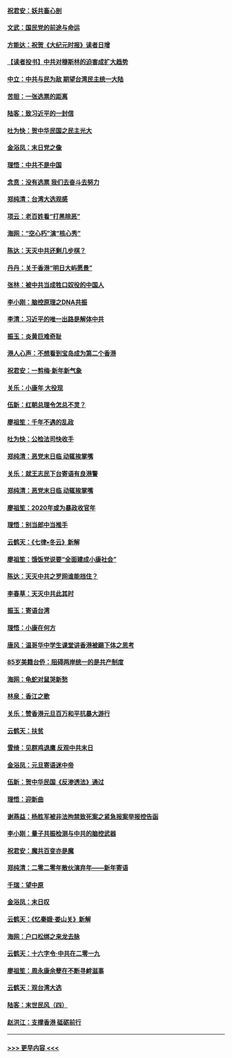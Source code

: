 #### [祝君安：妖共畜心剖](../pages/nsc993/n11794273.md?t=01152233) 
#### [文武：国民党的前途与命运](../pages/nsc993/n11794198.md?t=01152233) 
#### [方能达：祝贺《大纪元时报》读者日增](../pages/nsc993/n11793807.md?t=01152233) 
#### [【读者投书】中共对穆斯林的迫害成扩大趋势](../pages/nsc993/n11791371.md?t=01152233) 
#### [中立：中共与民为敌 期望台湾民主统一大陆](../pages/nsc993/n11790392.md?t=01152233) 
#### [苦胆：一张选票的距离](../pages/nsc993/n11788914.md?t=01152233) 
#### [陆客：致习近平的一封信](../pages/nsc993/n11788867.md?t=01152233) 
#### [吐为快：贺中华民国之民主光大](../pages/nsc993/n11788618.md?t=01152233) 
#### [金浴凤：末日党之像](../pages/nsc993/n11787475.md?t=01152233) 
#### [理悟：中共不是中国](../pages/nsc993/n11787463.md?t=01152233) 
#### [念贲：没有选票  我们去奋斗去努力](../pages/nsc993/n11787398.md?t=01152233) 
#### [郑纯清：台湾大选观感](../pages/nsc993/n11786210.md?t=01152233) 
#### [项云：老百姓看“打黑除恶”](../pages/nsc993/n11785398.md?t=01152233) 
#### [海网：“空心朽”演“核心秀”](../pages/nsc993/n11783874.md?t=01152233) 
#### [陈达：天灭中共还剩几步棋？](../pages/nsc993/n11783719.md?t=01152233) 
#### [丹丹：关于香港“明日大屿愿景”](../pages/nsc993/n11783273.md?t=01152233) 
#### [张林：被中共当成牲口奴役的中国人](../pages/nsc993/n11782397.md?t=01152233) 
#### [李小刚：脑控原理之DNA共振](../pages/nsc993/n11780962.md?t=01152233) 
#### [李清：习近平的唯一出路是解体中共](../pages/nsc993/n11780866.md?t=01152233) 
#### [振玉：炎黄巨难奇耻](../pages/nsc993/n11779632.md?t=01152233) 
#### [港人心声：不想看到宝岛成为第二个香港](../pages/nsc993/n11778817.md?t=01152233) 
#### [祝君安：一剪梅‧新年新气象](../pages/nsc993/n11776340.md?t=01152233) 
#### [关乐：小康年 大役现](../pages/nsc993/n11774213.md?t=01152233) 
#### [伍新：红朝总理令怎总不灵？](../pages/nsc993/n11770813.md?t=01152233) 
#### [廖祖笙：千年不遇的乱政](../pages/nsc993/n11770373.md?t=01152233) 
#### [吐为快：公检法司快收手](../pages/nsc993/n11770359.md?t=01152233) 
#### [郑纯清：恶党末日临 动辄挨掌嘴](../pages/nsc993/n11769912.md?t=01152233) 
#### [关乐：就王志民下台寄语有良港警](../pages/nsc993/n11769903.md?t=01152233) 
#### [郑纯清：恶党末日临 动辄挨掌嘴](../pages/nsc993/n11769356.md?t=01152233) 
#### [廖祖笙：2020年或为暴政收官年](../pages/nsc993/n11768216.md?t=01152233) 
#### [理悟：别当郎中当推手](../pages/nsc993/n11768243.md?t=01152233) 
#### [云鹤天：《七律▪冬云》新解](../pages/nsc993/n11768204.md?t=01152233) 
#### [廖祖笙：饿饭党说要“全面建成小康社会”](../pages/nsc993/n11767482.md?t=01152233) 
#### [陈达：天灭中共之罗网谁能挡住？](../pages/nsc993/n11767465.md?t=01152233) 
#### [李春草：天灭中共此其时](../pages/nsc993/n11767452.md?t=01152233) 
#### [振玉：寄语台湾](../pages/nsc993/n11767432.md?t=01152233) 
#### [理悟：小康在何方](../pages/nsc993/n11767394.md?t=01152233) 
#### [唐风：温哥华中学生课堂讲香港被踢下体之思考](../pages/nsc993/n11766848.md?t=01152233) 
#### [85岁美籍台侨：阻碍两岸统一的是共产制度](../pages/nsc993/n11765043.md?t=01152233) 
#### [海网：龟蛇对鼠哭新愁](../pages/nsc993/n11764895.md?t=01152233) 
#### [林泉：香江之歌](../pages/nsc993/n11764415.md?t=01152233) 
#### [关乐：赞香港元旦百万和平抗暴大游行](../pages/nsc993/n11764382.md?t=01152233) 
#### [云鹤天：扶贫](../pages/nsc993/n11764245.md?t=01152233) 
#### [雪绮：见群鸡退鹰  反观中共末日](../pages/nsc993/n11762112.md?t=01152233) 
#### [金浴凤：元旦寄语迷中帝](../pages/nsc993/n11761788.md?t=01152233) 
#### [伍新：贺中华民国《反渗透法》通过](../pages/nsc993/n11761994.md?t=01152233) 
#### [理悟：迎新曲](../pages/nsc993/n11761152.md?t=01152233) 
#### [谢燕益：杨胜军被非法拘禁致死案之紧急报案举报控告函](../pages/nsc993/n11756134.md?t=01152233) 
#### [李小刚：量子共振检测与中共的脑控武器](../pages/nsc993/n11754518.md?t=01152233) 
#### [祝君安：魔共百变亦是魔](../pages/nsc993/n11754469.md?t=01152233) 
#### [郑纯清：二零二零年散伙演弃年——新年寄语](../pages/nsc993/n11754195.md?t=01152233) 
#### [千瑞：望中原](../pages/nsc993/n11754159.md?t=01152233) 
#### [金浴凤：末日叹](../pages/nsc993/n11752359.md?t=01152233) 
#### [云鹤天：《忆秦娥‧娄山关》新解](../pages/nsc993/n11752348.md?t=01152233) 
#### [海网：户口松绑之来龙去脉](../pages/nsc993/n11752328.md?t=01152233) 
#### [云鹤天：十六字令‧中共在二零一九](../pages/nsc993/n11752305.md?t=01152233) 
#### [廖祖笙：周永康余孽在不断寻衅滋事](../pages/nsc993/n11751013.md?t=01152233) 
#### [云鹤天：观台湾大选](../pages/nsc993/n11751007.md?t=01152233) 
#### [陆客：末世民风（四）](../pages/nsc993/n11749203.md?t=01152233) 
#### [赵洪江：支撑香港 砥砺前行](../pages/nsc993/n11748482.md?t=01152233) 

----
#### [ >>> 更早内容 <<< ](../indexes/nsc993-earlier.md)
